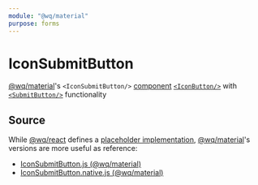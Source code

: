 ```yaml
---
module: "@wq/material"
purpose: forms
---
```


# IconSubmitButton

[@wq/material]'s `<IconSubmitButton/>` [component] [`<IconButton/>`][IconButton] with [`<SubmitButton/>`][SubmitButton] functionality

## Source

While [@wq/react] defines a [placeholder implementation][react-src], [@wq/material]'s versions are more useful as reference:

 * [IconSubmitButton.js (@wq/material)][material-src]
 * [IconSubmitButton.native.js (@wq/material)][material-native-src]

[component]: ./index.md
[@wq/react]: ../@wq/react.md
[@wq/material]: ../@wq/material.md
[IconButton]: ./IconButton.md
[SubmitButton]: ./SubmitButton.md

[react-src]: https://github.com/wq/wq.app/blob/main/packages/react/src/components/IconSubmitButton.js
[material-src]: https://github.com/wq/wq.app/blob/main/packages/material/src/components/IconSubmitButton.js
[material-native-src]: https://github.com/wq/wq.app/blob/main/packages/material/src/components/IconSubmitButton.native.js


